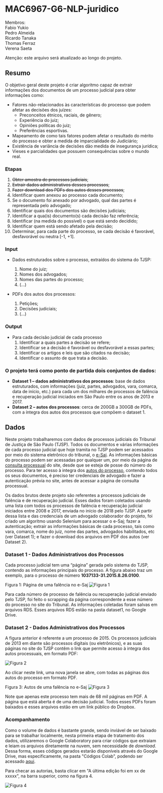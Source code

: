 # MAC6967-G6-NLP-juridico

Membros:  
Fabio Yukio  
Pedro Almeida  
Ricardo Tanaka  
Thomas Ferraz  
Verena Saeta  

Atenção: este arquivo será atualizado ao longo do projeto.

## Resumo

O objetivo geral deste projeto é criar algoritmo capaz de extrair informações dos documentos de um processo judicial para obter informações como:
- Fatores não-relacionados às características do processo que podem afetar as decisões dos juízes:
  - Preconceitos étnicos, raciais, de gênero;
  - Experiência do juiz;
  - Opiniões políticas do juiz;
  - Preferências esportivas.
- Mapeamento de como tais fatores podem afetar o resultado do mérito do processo e obter a medida de imparcialidade do Judiciário;
- Existência de variância de decisões dão medida de insegurança jurídica;
- Vieses e parcialidades que possuem consequências sobre o mundo real.

### Etapas

1. ~~Obter amostra de processos judiciais~~;
2. ~~Extrair dados administrativos desses processos~~;
3. ~~Fazer download dos PDFs dos autos desses processos~~;
4. Identificar quem anexou ao processo cada documento;
5. Se o documento foi anexado por advogado, qual das partes é representada pelo advogado;
6. Identificar quais dos documentos são decisões judiciais;
7. Identificar a qua(is) documento(s) cada decisão faz referência;
8. Identificar (na medida do possível) o que está sendo decidido;
9. Identificar quem está sendo afetado pela decisão;
10. Determinar, para cada parte do processo, se cada decisão é favorável, desfavorável ou neutra [-1, +1].

### Input  
- Dados estruturados sobre o processo, extraídos do sistema do TJSP:
  1. Nome do juiz;
  2. Nomes dos advogados;
  3. Nomes das partes do processo;
  4. (...)
  
- PDFs dos autos dos processos:
  1. Petições;
  2. Decisões judiciais;
  3.  (...)
  
### Output
- Para cada decisão judicial de cada processo
  1. Identificar a quais partes a decisão se refere;
  2. Identificar se a decisão é favorável ou desfavorável a essas partes;
  3. Identificar os artigos e leis que são citados na decisão;
  4. Identificar o assunto de que trata a decisão.

### O projeto terá como ponto de partida dois conjuntos de dados:

- **Dataset 1 – dados administrativos dos processos**: base de dados estruturados, com informações (juiz, partes, advogados, vara, comarca, data de início, etc.) para cada um dos milhares de processos de falência e recuperação judicial iniciados em São Paulo entre os anos de 2013 e 2017.
- **Dataset 2 – autos dos processos**: cerca de 200GB a 300GB de PDFs, com a íntegra dos autos dos processos que compõem o dataset 1.

## Dados

Neste projeto trabalharemos com dados de processos judiciais do Tribunal de Justiça de São Paulo (TJSP). Todos os documentos e várias informações de cada processo judicial que hoje tramita no TJSP podem ser acessados por meio do sistema eletrônico do tribunal, o [e-Saj](https://esaj.tjsp.jus.br/). As informações básicas do processo podem ser acessadas por qualquer um, por meio da página de [consulta processual](https://esaj.tjsp.jus.br/cpopg/open.do) do site, desde que se esteja de posse do número do processo. Para ter acesso à integra dos [autos do processo](https://pt.wikipedia.org/wiki/Autos_processuais), contendo todos os seus documentos, é preciso ter credenciais de advogado e fazer a autenticação prévia no site, antes de acessar a página de consulta processual.

Os dados brutos deste projeto são referentes a processos judiciais de falência e de recuperação judicial. Esses dados foram coletados usando uma lista com todos os processos de falência e recuperação judicial iniciados entre 2008 e 2017, enviada no início de 2018 pelo TJSP. A partir dessa lista e das credenciais de um advogado colaborador do projeto, foi criado um algoritmo usando Selenium para acessar o e-Saj; fazer a autenticação; extrair as informações básicas de cada processo, tais como vara, comarca, nome do juiz, nome das partes, advogados habilitados, etc (ver Dataset 1); e fazer o download dos arquivos em PDF dos autos (ver Dataset 2).

### Dataset 1 - Dados Administrativos dos Processos

Cada processo judicial tem uma “página” gerada pelo sistema do TJSP, contendo as informações principais do processo. A figura abaixo traz um exemplo, para o processo de número **1037133-31.2015.8.26.0100**.

Figura 1: Página de uma falência no e-Saj
![Figura 1](assets/fig1.png)

Para cada número de processo de falência ou recuperação judicial enviado pelo TJSP, foi feito o scrapping da página correspondente a esse número do processo no site do Tribunal. As informações coletadas foram salvas em arquivos RDS. Esses arquivos RDS estão na pasta dataset1, no Google Drive.

### Dataset 2 - Dados Administrativos dos Processos
A figura anterior é referente a um processo de 2015. Os processos judiciais de 2013 em diante são processos digitais (ou eletrônicos), e as suas páginas no site do TJSP contêm o link que permite acesso à integra dos autos processuais, em formato PDF:

![Figura 2](assets/fig2.png)

Ao clicar neste link, uma nova janela se abre, com todas as páginas dos autos do processo em formato PDF.

Figura 3: Autos de uma falência no e-Saj
![Figura 3](assets/fig3.png)

Note que apenas este processo tem mais de 68 mil páginas em PDF. A página que está aberta é de uma decisão judicial. Todos esses PDFs foram baixados e esses arquivos estão em um link público do Dropbox.

### Acompanhamento 

Como o volume de dados é bastante grande, sendo inviável de ser baixado para se trabalhar localmente, nesta primeira etapa de tratamento dos dados, utilizaremos o Google Colaboratory para criar códigos que extraiam e leiam os arquivos diretamente na nuvem, sem necessidade de _download_. Dessa forma, esses códigos gerados estarão disponíveis através do Google Drive, mas especificamente, na pasta "Códigos Colab", podendo ser acessado [aqui](faltalink).

Para checar as autorias, basta clicar em "A última edição foi em xx de xxxxx", na barra superior, como na figura 4. 

![Figura 4](assets/fig4.png)

